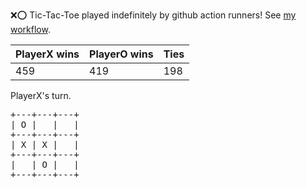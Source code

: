 :x::o: Tic-Tac-Toe played indefinitely by github action runners! See [my workflow](.github/workflows/play.yaml).

|PlayerX wins|PlayerO wins|Ties|
|-|-|-|
|459|419|198|

PlayerX's turn.

<pre>
+---+---+---+
| O |   |   |
+---+---+---+
| X | X |   |
+---+---+---+
|   | O |   |
+---+---+---+
</pre>